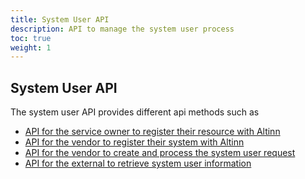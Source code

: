 ```yaml
---
title: System User API
description: API to manage the system user process
toc: true
weight: 1
---
```


## System User API
The system user API provides different api methods such as
- [API for the service owner to register their resource with Altinn](../../resourceregistry/resource/)
- [API for the vendor to register their system with Altinn](systemregister)
- [API for the vendor to create and process the system user request](systemuserrequest)
- [API for the external to retrieve system user information](systemuser)
